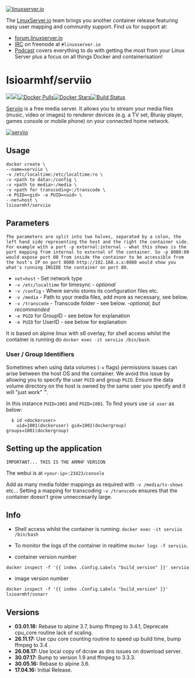 [linuxserverurl]: https://linuxserver.io
[forumurl]: https://forum.linuxserver.io
[ircurl]: https://www.linuxserver.io/irc/
[podcasturl]: https://www.linuxserver.io/podcast/
[appurl]: http://serviio.org/
[hub]: https://hub.docker.com/r/lsioarmhf/serviio/

[![linuxserver.io](https://raw.githubusercontent.com/linuxserver/docker-templates/master/linuxserver.io/img/linuxserver_medium.png)][linuxserverurl]

The [LinuxServer.io][linuxserverurl] team brings you another container release featuring easy user mapping and community support. Find us for support at:
* [forum.linuxserver.io][forumurl]
* [IRC][ircurl] on freenode at `#linuxserver.io`
* [Podcast][podcasturl] covers everything to do with getting the most from your Linux Server plus a focus on all things Docker and containerisation!

# lsioarmhf/serviio
[![](https://images.microbadger.com/badges/version/lsioarmhf/serviio.svg)](https://microbadger.com/images/lsioarmhf/serviio "Get your own version badge on microbadger.com")[![](https://images.microbadger.com/badges/image/lsioarmhf/serviio.svg)](https://microbadger.com/images/lsioarmhf/serviio "Get your own image badge on microbadger.com")[![Docker Pulls](https://img.shields.io/docker/pulls/lsioarmhf/serviio.svg)][hub][![Docker Stars](https://img.shields.io/docker/stars/lsioarmhf/serviio.svg)][hub][![Build Status](https://ci.linuxserver.io/buildStatus/icon?job=Docker-Builders/armhf/armhf-serviio)](https://ci.linuxserver.io/job/Docker-Builders/job/armhf/job/armhf-serviio/)

[Serviio][appurl] is a free media server. It allows you to stream your media files (music, video or images) to renderer devices (e.g. a TV set, Bluray player, games console or mobile phone) on your connected home network.

[![serviio](https://raw.githubusercontent.com/linuxserver/community-templates/master/lsiocommunity/img/serviio-icon.png)][appurl]

## Usage

```
docker create \
--name=serviio \
-v /etc/localtime:/etc/localtime:ro \
-v <path to data>:/config \
-v <path to media>:/media \
-v <path for transcoding>:/transcode \
-e PGID=<gid> -e PUID=<uid> \
--net=host \
lsioarmhf/serviio
```

## Parameters

`The parameters are split into two halves, separated by a colon, the left hand side representing the host and the right the container side. 
For example with a port -p external:internal - what this shows is the port mapping from internal to external of the container.
So -p 8080:80 would expose port 80 from inside the container to be accessible from the host's IP on port 8080
http://192.168.x.x:8080 would show you what's running INSIDE the container on port 80.`


* `net=host` - Set network type
* `-v /etc/localtime` for timesync - *optional*
* `-v /config` - Where serviio stores its configuration files etc.
* `-v /media` - Path to your media files, add more as necessary, see below.
* `-v /transcode` - Transcode folder - see below. -*optional, but recommended*
* `-e PGID` for GroupID - see below for explanation
* `-e PUID` for UserID - see below for explanation

It is based on alpine linux with s6 overlay, for shell access whilst the container is running do `docker exec -it serviio /bin/bash`.

### User / Group Identifiers

Sometimes when using data volumes (`-v` flags) permissions issues can arise between the host OS and the container. We avoid this issue by allowing you to specify the user `PUID` and group `PGID`. Ensure the data volume directory on the host is owned by the same user you specify and it will "just work" ™.

In this instance `PUID=1001` and `PGID=1001`. To find yours use `id user` as below:

```
  $ id <dockeruser>
    uid=1001(dockeruser) gid=1001(dockergroup) groups=1001(dockergroup)
```

## Setting up the application
`IMPORTANT... THIS IS THE ARMHF VERSION`

The webui is at `<your-ip>:23423/console` 

Add as many media folder mappings as required with `-v /media/tv-shows` etc... 
Setting a mapping for transcoding `-v /transcode`  ensures that the container doesn't grow unneccesarily large.

## Info

* Shell access whilst the container is running: `docker exec -it serviio /bin/bash`
* To monitor the logs of the container in realtime `docker logs -f serviio`.

* container version number 

`docker inspect -f '{{ index .Config.Labels "build_version" }}' serviio`

* image version number

`docker inspect -f '{{ index .Config.Labels "build_version" }}' lsioarmhf/sonarr`

## Versions

+ **03.01.18:** Rebase to alpine 3.7, bump ffmpeg to 3.4.1, Deprecate cpu_core routine lack of scaling.
+ **26.11.17:** Use cpu core counting routine to speed up build time, bump ffmpeg to 3.4 .
+ **26.08.17:** Use local copy of dcraw as dns issues on download server.
+ **30.07.17:** Bump to version 1.9 and ffmpeg to 3.3.3.
+ **30.05.16:** Rebase to alpine 3.6.
+ **17.04.16:** Initial Release.
